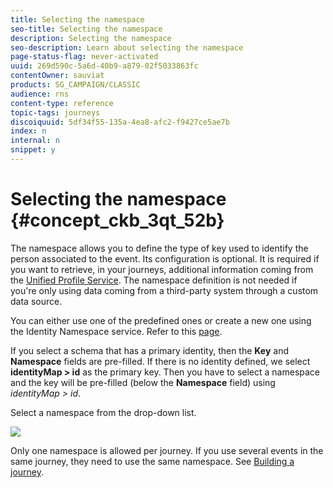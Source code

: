 ```yaml
---
title: Selecting the namespace
seo-title: Selecting the namespace
description: Selecting the namespace
seo-description: Learn about selecting the namespace
page-status-flag: never-activated
uuid: 269d590c-5a6d-40b9-a879-02f5033863fc
contentOwner: sauviat
products: SG_CAMPAIGN/CLASSIC
audience: rns
content-type: reference
topic-tags: journeys
discoiquuid: 5df34f55-135a-4ea8-afc2-f9427ce5ae7b
index: n
internal: n
snippet: y
---
```


# Selecting the namespace {#concept_ckb_3qt_52b}

The namespace allows you to define the type of key used to identify the person associated to the event. Its configuration is optional. It is required if you want to retrieve, in your journeys, additional information coming from the [Unified Profile Service](https://www.adobe.io/apis/cloudplatform/dataservices/profile-identity-segmentation/profile-identity-segmentation-services.html#!api-specification/markdown/narrative/technical_overview/unified_profile_architectural_overview/unified_profile_architectural_overview.md). The namespace definition is not needed if you're only using data coming from a third-party system through a custom data source.

You can either use one of the predefined ones or create a new one using the Identity Namespace service. Refer to this [page](https://www.adobe.io/apis/cloudplatform/dataservices/profile-identity-segmentation/profile-identity-segmentation-services.html#!api-specification/markdown/narrative/technical_overview/identity_namespace_overview/identity_namespace_overview.md).

If you select a schema that has a primary identity, then the **Key** and **Namespace** fields are pre-filled. If there is no identity defined, we select __identityMap > id__ as the primary key. Then you have to select a namespace and the key will be pre-filled (below the **Namespace** field) using _identityMap > id_.

Select a namespace from the drop-down list.

![](assets/journey17.png)

Only one namespace is allowed per journey. If you use several events in the same journey, they need to use the same namespace. See [Building a journey](journey.md).
